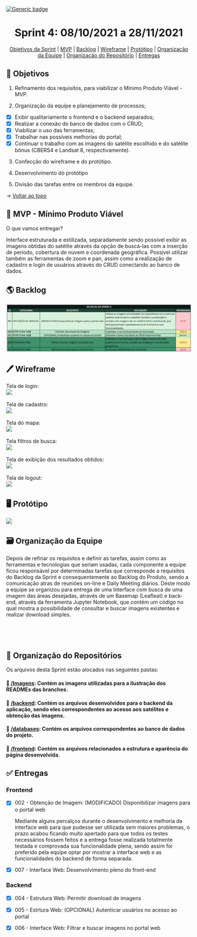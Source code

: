 [![Generic badge](https://img.shields.io/badge/STATUS%20DA%20SPRINT-CONCLUÍDA-green)](https://shields.io/)
<br id="topo">
<h1 align="center"> Sprint 4: 08/10/2021 a 28/11/2021 </h1>
<p align="center"> 
    <a href="#objetivos">Objetivos da Sprint</a> |
    <a href="#mvp">MVP</a> |
    <a href="#backlog">Backlog</a> |
    <a href="#wireframe">Wireframe</a> | 
    <a href="#prototipo">Protótipo</a> | 
    <a href="#org">Organização da Equipe</a> | 
    <a href="#repo">Organização do Repositório</a> |
    <a href="#entregas">Entregas</a> 
 </p>
 
<span id="objetivos">

## 🎯 Objetivos

1. Refinamento dos requisitos, para viabilizar o Mínimo Produto Viável - MVP.

2. Organização da equipe e planejamento de processos;

- [x] Exibir qualitariamente o frontend e o backend separados;
- [x] Realizar a conexão do banco de dados com o CRUD;
- [x] Viabilizar o uso das ferramentas;
- [x] Trabalhar nas possíveis melhorias do portal;
- [x] Continuar o trabalho com as imagens do satélite escolhido e do satélite bônus (CBERS4 e Landsat 8, respectivamente).

3. Confecção do wireframe e do protótipo.

4. Desenvolvimento do protótipo

5. Divisão das tarefas entre os membros da equipe.
 
→ [Voltar ao topo](#topo)

<span id="mvp">

## 🛴 MVP - Mínimo Produto Viável

<p>O que vamos entregar?</p>

 Interface estruturada e estilizada, separadamente sendo possível exibir as imagens obtidas do satélite através da opção de buscá-las com a inserção de período, cobertura de nuvem e coordenada geográfica. Possível utilizar também as ferramentas de zoom e pan, assim como a realização de cadastro e login de usuários através do CRUD conectando ao banco de dados.
    
<span id="backlog">

## 🌎 Backlog

![](https://github.com/grupo-3dsm/Sirius-repoP.I/blob/sprint-4/Imagens/Sprint4-Backlog.png)

<span id="wireframe">

## 🖊️ Wireframe

Tela de login:   
![](https://github.com/grupo-3dsm/Sirius-repoP.I/blob/sprint-4/Imagens/Sprint4-Wireframe-Login.png)

Tela de cadastro:   
![](https://github.com/grupo-3dsm/Sirius-repoP.I/blob/sprint-4/Imagens/Sprint4-Wireframe-Cadastro.png)

Tela do mapa:   
![](https://github.com/grupo-3dsm/Sirius-repoP.I/blob/sprint-4/Imagens/Sprint4-Wireframe-Mapa.png)

Tela filtros de busca:   
![](https://github.com/grupo-3dsm/Sirius-repoP.I/blob/sprint-4/Imagens/Sprint4-Wireframe-Filtros.png)

Tela de exibição dos resultados obtidos:   
![](https://github.com/grupo-3dsm/Sirius-repoP.I/blob/sprint-4/Imagens/Sprint4-Wireframe-Resultados.png)

Tela de logout:   
![](https://github.com/grupo-3dsm/Sirius-repoP.I/blob/sprint-4/Imagens/Sprint4-Wireframe-Logout.png)

<span id="prototipo">

## :desktop_computer: Protótipo

![](https://github.com/grupo-3dsm/Sirius-repoP.I/blob/sprint-4/Imagens/Sprint4-Prototipo.gif)    

<span id="org">

## 🗃️ Organização da Equipe

Depois de refinar os requisitos e definir as tarefas, assim como as ferramentas e tecnologias que seriam usadas, cada componente a equipe ficou responsável por determinadas
tarefas que corresponde a requisitos do Backlog da Sprint e consequentemente ao Backlog do Produto, sendo a comunicação atras de reuniões on-line e Daily Meeting diários.
Deste modo a equipe se organizou para entrega de uma Interface com busca de uma imagem das áreas desejadas, através de um Basemap (Leafleat) e back-end, 
através da ferramenta Jupyter Notebook, que contém um código no qual mostra a possibilidade de consultar e buscar imagens existentes e realizar download simples.

![]()

![]()

<span id="repo">

## :file_folder: Organização do Repositórios 

Os arquivos desta Sprint estão alocados nas seguintes pastas:
#### 📁 <a href="https://github.com/grupo-3dsm/Sirius-repoP.I/tree/sprint-4/Imagens">/Imagens</a>: Contém as imagens utilizadas para a ilustração dos READMEs das branches.
#### 📁 <a href="https://github.com/grupo-3dsm/Sirius-repoP.I/tree/sprint-4/backend">/backend</a>: Contém os arquivos desenvolvidos para o backend da aplicação, sendo eles correspondentes ao acesso aos satélites e obtenção das imagens.
#### 📁 <a href="https://github.com/grupo-3dsm/Sirius-repoP.I/tree/sprint-4/databases">/databases</a>: Contém os arquivos correspondentes ao banco de dados do projeto.
#### 📁 <a href="https://github.com/grupo-3dsm/Sirius-repoP.I/tree/sprint-4/frontend">/frontend</a>: Contém os arquivos relacionados a estrutura e aparência do página desenvolvida.
    
    
    
<span id="entregas">

## :white_check_mark: Entregas
    
### Frontend

- [x] 002 - Obtenção de Imagem: (MODIFICADO) Disponibilizar imagens para o portal web
    
    Mediante alguns percalços durante o desenvolvimento e melhoria da interface web para que pudesse ser utilizada sem maiores problemas, o prazo acabou ficando muito apertado para que todos os testes necessários fossem feitos e a entrega fosse realizada totalmente testada e comprovada sua funcionalidade plena, sendo assim foi preferido pela equipe optar por mostrar a interface web e as funcionalidades do backend de forma separada.
    

    
- [x] 007 - Interface Web: Desenvolvimento pleno do front-end

  
    
### Backend

- [x] 004 - Estrutura Web: Permitir download de imagens



- [x] 005 - Estrtura Web: (OPCIONAL) Autenticar usuários no acesso ao portal  



- [x] 006 - Interface Web: Filtrar e buscar imagens no portal web

